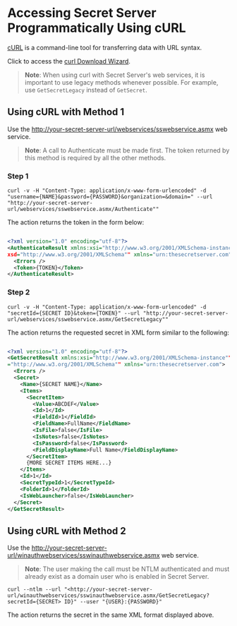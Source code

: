 [title]: # (Accessing Secret Server Programmatically Using cURL)
[tags]: # (programmability,curl)
[priority]: # (1000)

# Accessing Secret Server Programmatically Using cURL

[cURL]( http://curl.haxx.se/) is a command-line tool for transferring data with URL syntax.

Click to access the [curl Download Wizard](http://curl.haxx.se/dlwiz/?type=bin).

>**Note**: When using curl with Secret Server's web services, it is important to use legacy methods whenever possible.
For example, use `GetSecretLegacy` instead of `GetSecret`.

## Using cURL with Method 1

Use the <http://your-secret-server-url/webservices/sswebservice.asmx> web service.
 >**Note**: A call to Authenticate must be made first. The token returned by this method is required by all the other methods.

### Step 1

`curl -v -H "Content-Type: application/x-www-form-urlencoded" -d "username={NAME}&password={PASSWORD}&organization=&domain=" --url "http://your-secret-server-url/webservices/sswebservice.asmx/Authenticate""`

The action returns the token in the form below:

```xml

<?xml version="1.0" encoding="utf-8"?>
<AuthenticateResult xmlns:xsi="http://www.w3.org/2001/XMLSchema-instance"" xmlns:
xsd="http://www.w3.org/2001/XMLSchema"" xmlns="urn:thesecretserver.com">
  <Errors />
  <Token>{TOKEN}</Token>
</AuthenticateResult>

```

### Step 2

`curl -v -H "Content-Type: application/x-www-form-urlencoded" -d "secretId={SECRET ID}&token={TOKEN}" --url "http://your-secret-server-url/webservices/sswebservice.asmx/GetSecretLegacy""`

The action returns the requested secret in XML form similar to the following:

```xml

<?xml version="1.0" encoding="utf-8"?>
<GetSecretResult xmlns:xsi="http://www.w3.org/2001/XMLSchema-instance"" xmlns:xsd
="http://www.w3.org/2001/XMLSchema"" xmlns="urn:thesecretserver.com">
  <Errors />
  <Secret>
    <Name>{SECRET NAME}</Name>
    <Items>
      <SecretItem>
        <Value>ABCDEF</Value>
        <Id>1</Id>
        <FieldId>1</FieldId>
        <FieldName>FullName</FieldName>
        <IsFile>false</IsFile>
        <IsNotes>false</IsNotes>
        <IsPassword>false</IsPassword>
        <FieldDisplayName>Full Name</FieldDisplayName>
      </SecretItem>
      {MORE SECRET ITEMS HERE...}
    </Items>
    <Id>1</Id>
    <SecretTypeId>1</SecretTypeId>
    <FolderId>1</FolderId>
    <IsWebLauncher>false</IsWebLauncher>
  </Secret>
</GetSecretResult>

```

## Using cURL with Method 2

Use the <http://your-secret-server-url/winauthwebservices/sswinauthwebservice.asmx> web service.
>**Note**: The user making the call must be NTLM authenticated and must already exist as a domain user who is enabled in Secret Server.

`curl --ntlm --url "<http://your-secret-server-url/winauthwebservices/sswinauthwebservice.asmx/GetSecretLegacy?secretId={SECRET> ID}" --user "{USER}:{PASSWORD}"`

The action returns the secret in the same XML format displayed above.
